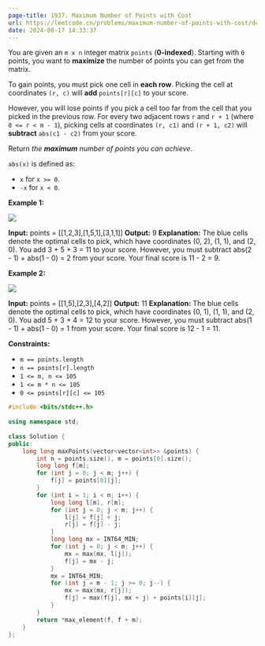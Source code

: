 ```yaml
---
page-title: 1937. Maximum Number of Points with Cost
url: https://leetcode.cn/problems/maximum-number-of-points-with-cost/description/?envType=daily-question&envId=2024-08-17
date: 2024-08-17 14:33:37
---
```

You are given an `m x n` integer matrix `points` (**0-indexed**). Starting with `0` points, you want to **maximize** the number of points you can get from the matrix.

To gain points, you must pick one cell in **each row**. Picking the cell at coordinates `(r, c)` will **add** `points[r][c]` to your score.

However, you will lose points if you pick a cell too far from the cell that you picked in the previous row. For every two adjacent rows `r` and `r + 1` (where `0 <= r < m - 1`), picking cells at coordinates `(r, c1)` and `(r + 1, c2)` will **subtract** `abs(c1 - c2)` from your score.

Return *the **maximum** number of points you can achieve*.

`abs(x)` is defined as:

-   `x` for `x >= 0`.
-   `-x` for `x < 0`.

**Example 1:**

![](https://assets.leetcode.com/uploads/2021/07/12/screenshot-2021-07-12-at-13-40-26-diagram-drawio-diagrams-net.png)

**Input:** points = \[\[1,2,3\],\[1,5,1\],\[3,1,1\]\]
**Output:** 9
**Explanation:**
The blue cells denote the optimal cells to pick, which have coordinates (0, 2), (1, 1), and (2, 0).
You add 3 + 5 + 3 = 11 to your score.
However, you must subtract abs(2 - 1) + abs(1 - 0) = 2 from your score.
Your final score is 11 - 2 = 9.

**Example 2:**

![](https://assets.leetcode.com/uploads/2021/07/12/screenshot-2021-07-12-at-13-42-14-diagram-drawio-diagrams-net.png)

**Input:** points = \[\[1,5\],\[2,3\],\[4,2\]\]
**Output:** 11
**Explanation:**
The blue cells denote the optimal cells to pick, which have coordinates (0, 1), (1, 1), and (2, 0).
You add 5 + 3 + 4 = 12 to your score.
However, you must subtract abs(1 - 1) + abs(1 - 0) = 1 from your score.
Your final score is 12 - 1 = 11.

**Constraints:**

-   `m == points.length`
-   `n == points[r].length`
-   `1 <= m, n <= 105`
-   `1 <= m * n <= 105`
-   `0 <= points[r][c] <= 105`

```cpp
#include <bits/stdc++.h>  
  
using namespace std;  
  
class Solution {  
public:  
    long long maxPoints(vector<vector<int>> &points) {  
        int n = points.size(), m = points[0].size();  
        long long f[m];  
        for (int j = 0; j < m; j++) {  
            f[j] = points[0][j];  
        }  
        for (int i = 1; i < n; i++) {  
            long long l[m], r[m];  
            for (int j = 0; j < m; j++) {  
                l[j] = f[j] + j;  
                r[j] = f[j] - j;  
            }  
            long long mx = INT64_MIN;  
            for (int j = 0; j < m; j++) {  
                mx = max(mx, l[j]);  
                f[j] = mx - j;  
            }  
            mx = INT64_MIN;  
            for (int j = m - 1; j >= 0; j--) {  
                mx = max(mx, r[j]);  
                f[j] = max(f[j], mx + j) + points[i][j];  
            }  
        }  
        return *max_element(f, f + m);  
    }  
};
```